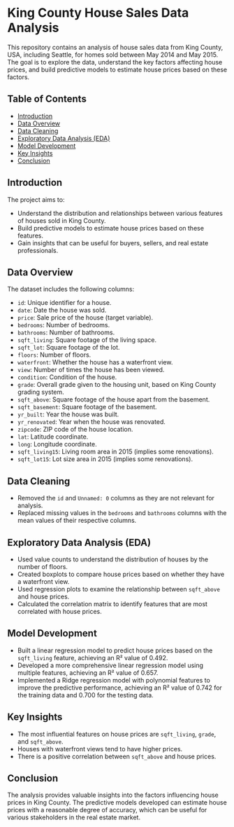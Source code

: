 # King County House Sales Data Analysis

This repository contains an analysis of house sales data from King County, USA, including Seattle, for homes sold between May 2014 and May 2015. The goal is to explore the data, understand the key factors affecting house prices, and build predictive models to estimate house prices based on these factors.

## Table of Contents

- [Introduction](#introduction)
- [Data Overview](#data-overview)
- [Data Cleaning](#data-cleaning)
- [Exploratory Data Analysis (EDA)](#exploratory-data-analysis-eda)
- [Model Development](#model-development)
- [Key Insights](#key-insights)
- [Conclusion](#conclusion)

## Introduction

The project aims to:
- Understand the distribution and relationships between various features of houses sold in King County.
- Build predictive models to estimate house prices based on these features.
- Gain insights that can be useful for buyers, sellers, and real estate professionals.

## Data Overview

The dataset includes the following columns:
- `id`: Unique identifier for a house.
- `date`: Date the house was sold.
- `price`: Sale price of the house (target variable).
- `bedrooms`: Number of bedrooms.
- `bathrooms`: Number of bathrooms.
- `sqft_living`: Square footage of the living space.
- `sqft_lot`: Square footage of the lot.
- `floors`: Number of floors.
- `waterfront`: Whether the house has a waterfront view.
- `view`: Number of times the house has been viewed.
- `condition`: Condition of the house.
- `grade`: Overall grade given to the housing unit, based on King County grading system.
- `sqft_above`: Square footage of the house apart from the basement.
- `sqft_basement`: Square footage of the basement.
- `yr_built`: Year the house was built.
- `yr_renovated`: Year when the house was renovated.
- `zipcode`: ZIP code of the house location.
- `lat`: Latitude coordinate.
- `long`: Longitude coordinate.
- `sqft_living15`: Living room area in 2015 (implies some renovations).
- `sqft_lot15`: Lot size area in 2015 (implies some renovations).

## Data Cleaning

- Removed the `id` and `Unnamed: 0` columns as they are not relevant for analysis.
- Replaced missing values in the `bedrooms` and `bathrooms` columns with the mean values of their respective columns.

## Exploratory Data Analysis (EDA)

- Used value counts to understand the distribution of houses by the number of floors.
- Created boxplots to compare house prices based on whether they have a waterfront view.
- Used regression plots to examine the relationship between `sqft_above` and house prices.
- Calculated the correlation matrix to identify features that are most correlated with house prices.

## Model Development

- Built a linear regression model to predict house prices based on the `sqft_living` feature, achieving an R² value of 0.492.
- Developed a more comprehensive linear regression model using multiple features, achieving an R² value of 0.657.
- Implemented a Ridge regression model with polynomial features to improve the predictive performance, achieving an R² value of 0.742 for the training data and 0.700 for the testing data.

## Key Insights

- The most influential features on house prices are `sqft_living`, `grade`, and `sqft_above`.
- Houses with waterfront views tend to have higher prices.
- There is a positive correlation between `sqft_above` and house prices.

## Conclusion

The analysis provides valuable insights into the factors influencing house prices in King County. The predictive models developed can estimate house prices with a reasonable degree of accuracy, which can be useful for various stakeholders in the real estate market.

